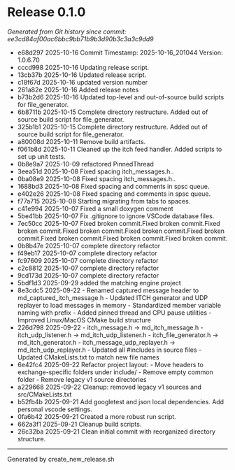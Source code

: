 # Release 0.1.0

_Generated from Git history since commit: ee3cd84af00ac6bbc9bb71b9b3d90b3c3a3c9dd9_

- e68d297 2025-10-16 Commit Timestamp: 2025-10-16_201044 Version: 1.0.6.70
- cccd998 2025-10-16 Updating release script.
- 13cb37b 2025-10-16 Updated release script.
- c18f67d 2025-10-16 updated version number
- 261a82e 2025-10-16 Added release notes
- b73b2d6 2025-10-16 Updated top-level and out-of-source build scripts for file_generator.
- 6b8711b 2025-10-15 Complete directory restructure. Added out of source build script for file_generator.
- 325b1b1 2025-10-15 Complete directory restructure. Added out of source build script for file_generator.
- a80008d 2025-10-11 Remove build artifacts.
- f061b8d 2025-10-11 Cleaned up the itch feed handler. Added scripts to set up unit tests.
- 0b8e9a7 2025-10-09 refactored PinnedThread
- 3eea51d 2025-10-08 Fixed spacing itch_messages.h..
- 0ba08e9 2025-10-08 Fixed spacing itch_messages.h..
- 1688bd3 2025-10-08 Fixed spacing and comments in spsc queue.
- e402e26 2025-10-08 Fixed spacing and comments in spsc queue.
- f77a715 2025-10-08 Starting migrating from tabs to spaces.
- c41e994 2025-10-07 Fixed a small doxygen comment
- 5be41bb 2025-10-07 Fix .gitignore to ignore VSCode database files.
- 7ec50cc 2025-10-07 Fixed broken commit.Fixed broken commit.Fixed broken commit.Fixed broken commit.Fixed broken commit.Fixed broken commit.Fixed broken commit.Fixed broken commit.Fixed broken commit.
- 0b8b47e 2025-10-07 complete directory refactor
- f49eb17 2025-10-07 complete directory refactor
- fc97609 2025-10-07 complete directory refactor
- c2c8812 2025-10-07 complete directory refactor
- 9cd173d 2025-10-07 complete directory refactor
- 5bdf1d3 2025-09-29 added the matching engine project
- 8e3cdc5 2025-09-22 - Renamed captured message header to md_captured_itch_message.h - Updated ITCH generator and UDP replayer to load messages in memory - Standardized member variable naming with  prefix - Added pinned thread and CPU pause utilities - Improved Linux/MacOS CMake build structure
- 226d798 2025-09-22 - itch_message.h -> md_itch_message.h - itch_udp_listener.h -> md_itch_udp_listener.h - itch_file_generator.h -> md_itch_generator.h - itch_message_udp_replayer.h -> md_itch_udp_replayer.h - Updated all #includes in source files - Updated CMakeLists.txt to match new file names
- 6e42fc4 2025-09-22 Refactor project layout: - Move headers to exchange-specific folders under include/ - Remove empty common folder - Remove legacy v1 source directories
- a229668 2025-09-22 Cleanup: removed legacy v1 sources and src/CMakeLists.txt
- b52fb4b 2025-09-21 Add googletest and json local dependencies. Add personal vscode settings.
- 0fa6b42 2025-09-21 Created a more robust run script.
- 662a3f1 2025-09-21 Cleanup build scripts.
- 26c32ba 2025-09-21 Clean initial commit with reorganized directory structure.
---
Generated by create_new_release.sh
